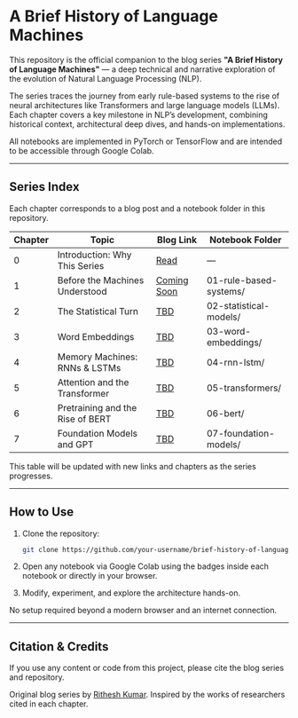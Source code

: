 # A Brief History of Language Machines

This repository is the official companion to the blog series **"A Brief History of Language Machines"** — a deep technical and narrative exploration of the evolution of Natural Language Processing (NLP).

The series traces the journey from early rule-based systems to the rise of neural architectures like Transformers and large language models (LLMs). Each chapter covers a key milestone in NLP’s development, combining historical context, architectural deep dives, and hands-on implementations.

All notebooks are implemented in PyTorch or TensorFlow and are intended to be accessible through Google Colab.

---

## Series Index

Each chapter corresponds to a blog post and a notebook folder in this repository.

| Chapter | Topic | Blog Link | Notebook Folder |
|--------|-------|-----------|------------------|
| 0 | Introduction: Why This Series | [Read](https://your-blog-link.com) | — |
| 1 | Before the Machines Understood | [Coming Soon](#) | 01-rule-based-systems/ |
| 2 | The Statistical Turn | [TBD](#) | 02-statistical-models/ |
| 3 | Word Embeddings | [TBD](#) | 03-word-embeddings/ |
| 4 | Memory Machines: RNNs & LSTMs | [TBD](#) | 04-rnn-lstm/ |
| 5 | Attention and the Transformer | [TBD](#) | 05-transformers/ |
| 6 | Pretraining and the Rise of BERT | [TBD](#) | 06-bert/ |
| 7 | Foundation Models and GPT | [TBD](#) | 07-foundation-models/ |

This table will be updated with new links and chapters as the series progresses.

---

## How to Use

1. Clone the repository:
   ```bash
   git clone https://github.com/your-username/brief-history-of-language-machines.git
   ```

2. Open any notebook via Google Colab using the badges inside each notebook or directly in your browser.

3. Modify, experiment, and explore the architecture hands-on.

No setup required beyond a modern browser and an internet connection.

---

## Citation & Credits

If you use any content or code from this project, please cite the blog series and repository.

Original blog series by [Rithesh Kumar](https://your-link.com).
Inspired by the works of researchers cited in each chapter.
